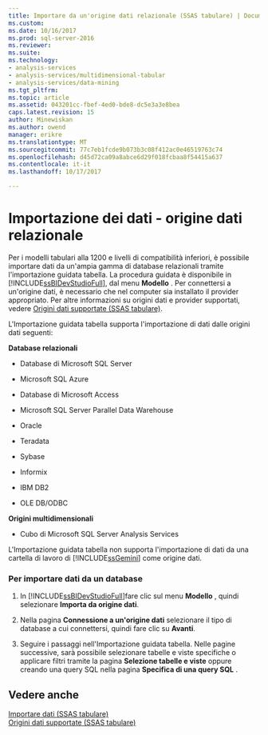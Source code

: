 ```yaml
---
title: Importare da un'origine dati relazionale (SSAS tabulare) | Documenti Microsoft
ms.custom: 
ms.date: 10/16/2017
ms.prod: sql-server-2016
ms.reviewer: 
ms.suite: 
ms.technology:
- analysis-services
- analysis-services/multidimensional-tabular
- analysis-services/data-mining
ms.tgt_pltfrm: 
ms.topic: article
ms.assetid: 043201cc-fbef-4ed0-bde8-dc5e3a3e8bea
caps.latest.revision: 15
author: Minewiskan
ms.author: owend
manager: erikre
ms.translationtype: MT
ms.sourcegitcommit: 77c7eb1fcde9b073b3c08f412ac0e46519763c74
ms.openlocfilehash: d45d72ca09a8abce6d29f018fcbaa8f54415a637
ms.contentlocale: it-it
ms.lasthandoff: 10/17/2017

---
```

# <a name="import-data---relational-data-source"></a>Importazione dei dati - origine dati relazionale
  Per i modelli tabulari alla 1200 e livelli di compatibilità inferiori, è possibile importare dati da un'ampia gamma di database relazionali tramite l'importazione guidata tabella. La procedura guidata è disponibile in [!INCLUDE[ssBIDevStudioFull](../../includes/ssbidevstudiofull-md.md)], dal menu **Modello** . Per connettersi a un'origine dati, è necessario che nel computer sia installato il provider appropriato. Per altre informazioni su origini dati e provider supportati, vedere [Origini dati supportate &#40;SSAS tabulare&#41;](../../analysis-services/tabular-models/data-sources-supported-ssas-tabular.md). 
 
 L'Importazione guidata tabella supporta l'importazione di dati dalle origini dati seguenti:  
  
 **Database relazionali**  
  
-   Database di Microsoft SQL Server  
  
-   Microsoft SQL Azure  
  
-   Database di Microsoft Access  
  
-   Microsoft SQL Server Parallel Data Warehouse  
  
-   Oracle  
  
-   Teradata  
  
-   Sybase  
  
-   Informix  
  
-   IBM DB2  
  
-   OLE DB/ODBC  
  
 **Origini multidimensionali**  
  
-   Cubo di Microsoft SQL Server Analysis Services  
  
 L'Importazione guidata tabella non supporta l'importazione di dati da una cartella di lavoro di [!INCLUDE[ssGemini](../../includes/ssgemini-md.md)] come origine dati.  
  
### <a name="to-import-data-from-a-database"></a>Per importare dati da un database  
  
1.  In [!INCLUDE[ssBIDevStudioFull](../../includes/ssbidevstudiofull-md.md)]fare clic sul menu **Modello** , quindi selezionare **Importa da origine dati**.  
  
2.  Nella pagina **Connessione a un'origine dati** selezionare il tipo di database a cui connettersi, quindi fare clic su **Avanti**.  
  
3.  Seguire i passaggi nell'Importazione guidata tabella. Nelle pagine successive, sarà possibile selezionare tabelle e viste specifiche o applicare filtri tramite la pagina **Selezione tabelle e viste** oppure creando una query SQL nella pagina **Specifica di una query SQL** .  
  
## <a name="see-also"></a>Vedere anche  
 [Importare dati &#40;SSAS tabulare&#41;](http://msdn.microsoft.com/library/6617b2a2-9f69-433e-89e0-4c5dc92982cf)   
 [Origini dati supportate &#40;SSAS tabulare&#41;](../../analysis-services/tabular-models/data-sources-supported-ssas-tabular.md)  
  
  

